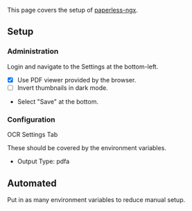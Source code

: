 This page covers the setup of [paperless-ngx](https://docs.paperless-ngx.com/).

## Setup

### Administration

Login and navigate to the Settings at the bottom-left.

- [X] Use PDF viewer provided by the browser.
- [ ] Invert thumbnails in dark mode.
- Select "Save" at the bottom.

### Configuration

OCR Settings Tab

These should be covered by the environment variables.

- Output Type: pdfa

## Automated

Put in as many environment variables to reduce manual setup.
